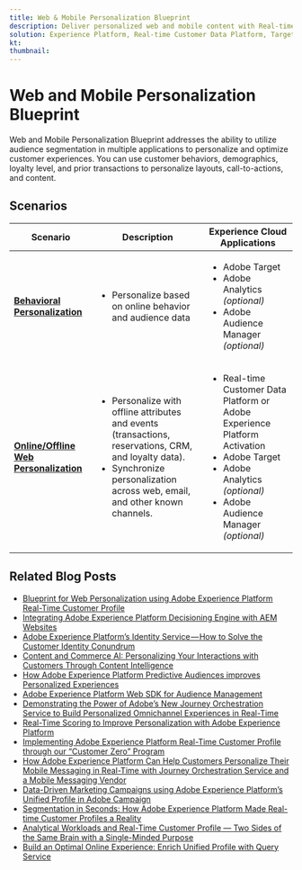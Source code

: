 ```yaml
---
title: Web & Mobile Personalization Blueprint
description: Deliver personalized web and mobile content with Real-time Customer Profile.
solution: Experience Platform, Real-time Customer Data Platform, Target, Audience Manager, Analytics, Experience Cloud Services
kt: 
thumbnail: 
---
```

# Web and Mobile Personalization Blueprint


Web and Mobile Personalization Blueprint addresses the ability to utilize audience segmentation in multiple applications to personalize and optimize customer experiences. You can use customer behaviors, demographics, loyalty level, and prior transactions to personalize layouts, call-to-actions, and content.

## Scenarios

| Scenario | Description |  Experience Cloud Applications | 
|---|---|---|
| **[Behavioral Personalization](behavioral.md)**  | <ul><li>Personalize based on online behavior and audience data</li></ul> | <ul><li>Adobe Target</li><li>Adobe Analytics *(optional)*</li><li>Adobe Audience Manager *(optional)*</li></ul>| 
| **[Online/Offline Web Personalization](online-offline.md)** | <ul><li>Personalize with offline attributes and events (transactions, reservations, CRM, and loyalty data).</li><li>Synchronize personalization across web, email, and other known channels.</li></ul> | <ul><li>Real-time Customer Data Platform or Adobe Experience Platform Activation</li><li>Adobe Target</li><li>Adobe Analytics *(optional)*</li><li>Adobe Audience Manager *(optional)*</li></ul> |

## Related Blog Posts

* [Blueprint for Web Personalization using Adobe Experience Platform Real-Time Customer Profile](https://medium.com/adobetech/blueprint-for-web-personalization-using-adobe-experience-platform-real-time-customer-profile-fef2ce7a4b2f)
* [Integrating Adobe Experience Platform Decisioning Engine with AEM Websites](https://jaeness.medium.com/integrating-adobe-experience-platform-decisioning-engine-with-aem-websites-9c222acd12e2)
* [Adobe Experience Platform’s Identity Service — How to Solve the Customer Identity Conundrum](https://medium.com/adobetech/adobe-experience-platforms-identity-service-how-to-solve-the-customer-identity-conundrum-f95e22d16ea9)
* [Content and Commerce AI: Personalizing Your Interactions with Customers Through Content Intelligence](https://medium.com/adobetech/content-and-commerce-ai-personalizing-your-interactions-with-customers-through-content-intelligence-dc182601deab)
* [How Adobe Experience Platform Predictive Audiences improves Personalized Experiences](https://medium.com/adobetech/how-adobe-experience-platform-predictive-audiences-improves-personalized-experiences-1f75a60cb7a3)
* [Adobe Experience Platform Web SDK for Audience Management](https://medium.com/adobetech/adobe-experience-platform-web-sdk-for-audience-management-751fa6d063bc)
* [Demonstrating the Power of Adobe’s New Journey Orchestration Service to Build Personalized Omnichannel Experiences in Real-Time](https://medium.com/adobetech/demonstrating-the-power-of-adobes-new-journey-orchestration-service-to-build-personalized-aa60d88cd34)
* [Real-Time Scoring to Improve Personalization with Adobe Experience Platform](https://medium.com/adobetech/real-time-scoring-to-improve-personalization-with-adobe-experience-platform-78d3a47406f7)
* [Implementing Adobe Experience Platform Real-Time Customer Profile through our “Customer Zero” Program](https://medium.com/adobetech/implementing-adobe-experience-platform-real-time-customer-profile-through-our-customer-zero-32e7cd952896)
* [How Adobe Experience Platform Can Help Customers Personalize Their Mobile Messaging in Real-Time with Journey Orchestration Service and a Mobile Messaging Vendor](https://medium.com/adobetech/how-adobe-experience-platform-helped-a-client-personalize-their-mobile-messaging-in-real-time-with-7d634aefa098)
* [Data-Driven Marketing Campaigns using Adobe Experience Platform’s Unified Profile in Adobe Campaign](https://medium.com/adobetech/data-driven-marketing-campaigns-using-adobe-experience-platforms-unified-profile-in-adobe-campaign-9d9a97e183c4)
* [Segmentation in Seconds: How Adobe Experience Platform Made Real-time Customer Profiles a Reality](https://medium.com/adobetech/segmentation-in-seconds-how-adobe-experience-platform-made-real-time-customer-profiles-a-reality-a7a8552b0847)
* [Analytical Workloads and Real-Time Customer Profile — Two Sides of the Same Brain with a Single-Minded Purpose](https://medium.com/adobetech/analytical-workloads-and-real-time-customer-profile-two-sides-of-the-same-brain-with-a-cdfac85ce8c1)
* [Build an Optimal Online Experience: Enrich Unified Profile with Query Service](https://medium.com/adobetech/build-an-optimal-online-experience-enrich-unified-profile-with-query-service-8027c196ab33)

